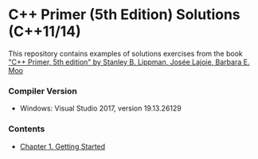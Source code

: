 # C++ Primer (5th Edition) Solutions (C++11/14)

This repository contains examples of solutions exercises from the book ["C++ Primer, 5th edition" by Stanley B. Lippman, Josée Lajoie, Barbara E. Moo](https://www.amazon.com/Primer-5th-Stanley-B-Lippman/dp/0321714113)

### Compiler Version
 * Windows: Visual Studio 2017, version 19.13.26129 

### Contents
- [Chapter 1. Getting Started](../chapter01)
